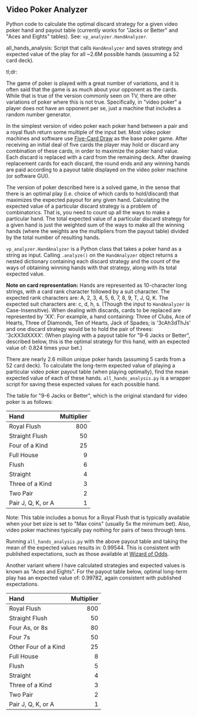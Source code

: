 ## Video Poker Analyzer

Python code to calculate the optimal discard strategy for a given video poker hand and payout table (currently works for "Jacks or Better" and "Aces and Eights" tables). See: `vp_analyzer.HandAnalyzer`.

all_hands_analysis: Script that calls `HandAnalyzer` and saves strategy and expected value of the play for all ~2.6M possible hands (assuming a 52 card deck).

tl;dr:

The game of poker is played with a great number of variations, and it is often said that the game is as much about your opponent as the cards. While that is true of the version commonly seen on TV, there are other variations of poker where this is not true. Specifically, in "video poker" a player does not have an opponent per se, just a machine that includes a random number generator.

In the simplest version of video poker each poker hand between a pair and a royal flush return some multiple of the input bet. Most video poker machines and software use [Five-Card Draw](https://en.wikipedia.org/wiki/Five-card_draw) as the base poker game. After receiving an initial deal of five cards the player may hold or discard any combination of these cards, in order to maximize the poker hand value. Each discard is replaced with a card from the remaining deck. After drawing replacement cards for each discard, the round ends and any winning hands are paid according to a payout table displayed on the video poker machine (or software GUI).

The version of poker described here is a solved game, in the sense that there is an optimal play (i.e. choice of which cards to hold/discard) that maximizes the expected payout for any given hand. Calculating the expected value of a particular discard strategy is a problem of combinatorics. That is, you need to count up all the ways to make a particular hand. The total expected value of a particular discard strategy for a given hand is just the weighted sum of the ways to make all the winning hands (where the weights are the multipliers from the payout table) divided by the total number of resulting hands.

`vp_analyzer.HandAnalyzer` is a Python class that takes a poker hand as a string as input. Calling `.analyze()` on the `HandAnalyzer` object returns a nested dictionary containing each discard strategy and the count of the ways of obtaining winning hands with that strategy, along with its total expected value.

**Note on card representation:** Hands are represented as 10-character long strings, with a card rank character followed by a suit character. The expected rank characters are: A, 2, 3, 4, 5, 6, 7, 8, 9, T, J, Q, K. The expected suit characters are: c, d, h, s. (Though the input to `HandAnalyzer` is Case-Insensitive). When dealing with discards, cards to be replaced are represented by 'XX'. For example, a hand containing: Three of Clubs, Ace of Hearts, Three of Diamonds, Ten of Hearts, Jack of Spades; is '3cAh3dThJs' and one discard strategy would be to hold the pair of threes: '3cXX3dXXXX'. (When playing with a payout table for "9-6 Jacks or Better", described below, this is the optimal strategy for this hand, with an expected value of: 0.824 times your bet.)

There are nearly 2.6 million unique poker hands (assuming 5 cards from a 52 card deck). To calculate the long-term expected value of playing a particular video poker payout table (when playing optimally), find the mean expected value of each of these hands. `all_hands_analysis.py` is a wrapper script for saving these expected values for each possible hand.

The table for "9-6 Jacks or Better", which is the original standard for video poker is as follows:

| Hand | Multiplier |
| :--- | ---: |
| Royal Flush | 800 |
| Straight Flush | 50 |
| Four of a Kind | 25 |
| Full House | 9 |
| Flush | 6 |
| Straight | 4 |
| Three of a Kind | 3 |
| Two Pair | 2 |
| Pair J, Q, K, or A | 1 |

Note: This table includes a bonus for a Royal Flush that is typically available when your bet size is set to "Max coins" (usually 5x the minimum bet). Also, video poker machines typically pay nothing for pairs of twos through tens.

Running `all_hands_analysis.py` with the above payout table and taking the mean of the expected values results in: 0.99544. This is consistent with published expectations, such as those available at [Wizard of Odds](https://wizardofodds.com/games/video-poker/).

Another variant where I have calculated strategies and expected values is known as "Aces and Eights". For the payout table below, optimal long-term play has an expected value of: 0.99782, again consistent with published expectations.


| Hand | Multiplier |
| :--- | ---: |
| Royal Flush | 800 |
| Straight Flush | 50 |
| Four As, or 8s | 80 |
| Four 7s | 50 |
| Other Four of a Kind | 25 |
| Full House | 8 |
| Flush | 5 |
| Straight | 4 |
| Three of a Kind | 3 |
| Two Pair | 2 |
| Pair J, Q, K, or A | 1 |
